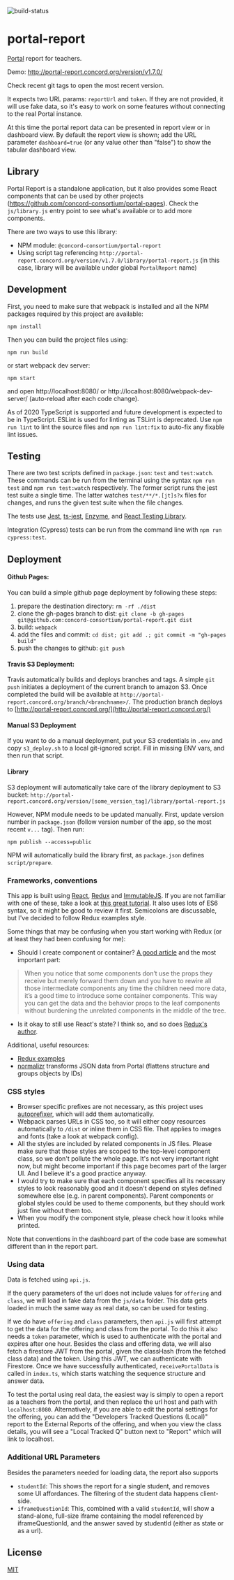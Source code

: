 ![build-status](https://travis-ci.org/concord-consortium/portal-report.svg?branch=master)

# portal-report

[Portal](https://github.com/concord-consortium/rigse) report for teachers.

Demo: http://portal-report.concord.org/version/v1.7.0/

Check recent git tags to open the most recent version.

It expects two URL params: `reportUrl` and `token`. If they are not provided, it will use fake data, so it's easy to work on some features without connecting to the real Portal instance.

At this time the portal report data can be presented in report view or in dashboard view. By default the report view is shown; add the URL parameter `dashboard=true` (or any value other than "false") to show the tabular dashboard view.

## Library

Portal Report is a standalone application, but it also provides some React components that can be used by other projects
(https://github.com/concord-consortium/portal-pages). Check the `js/library.js` entry point to see what's available or
to add more components.

There are two ways to use this library:
- NPM module: `@concord-consortium/portal-report`
- Using script tag referencing `http://portal-report.concord.org/version/v1.7.0/library/portal-report.js` (in this case,
  library will be available under global `PortalReport` name)

## Development

First, you need to make sure that webpack is installed and all the NPM packages required by this project are available:

```
npm install
```
Then you can build the project files using:
```
npm run build
```
or start webpack dev server:
```
npm start
```
and open http://localhost:8080/ or http://localhost:8080/webpack-dev-server/ (auto-reload after each code change).

As of 2020 TypeScript is supported and future development is expected to be in TypeScript. ESLint is used for linting as TSLint is deprecated. Use `npm run lint` to lint the source files and `npm run lint:fix` to auto-fix any fixable lint issues.

## Testing
There are two test scripts defined in `package.json`: `test` and `test:watch`.  These commands can be run from the terminal using the syntax `npm run test` and `npm run test:watch` respectively. The former script runs the jest test suite a single time. The latter watches `test/**/*.[jt]s?x` files for changes, and runs the given test suite when the file changes.

The tests use [Jest](https://jestjs.io/), [ts-jest](https://github.com/kulshekhar/ts-jest), [Enzyme](https://enzymejs.github.io/enzyme/), and [React Testing Library](https://testing-library.com/docs/react-testing-library/intro).

Integration (Cypress) tests can be run from the command line with `npm run cypress:test`.

## Deployment

#### Github Pages:
You can build a simple github page deployment by following these steps:
1. prepare the destination directory: `rm -rf ./dist`
1. clone the gh-pages branch to dist: `git clone -b gh-pages git@github.com:concord-consortium/portal-report.git dist`
1. build: `webpack`
1. add the files and commit: `cd dist; git add .; git commit -m "gh-pages build"`
1. push the changes to github: `git push`

#### Travis S3 Deployment:
Travis automatically builds and deploys branches and tags. A simple `git push` initiates a deployment of the current branch to amazon S3. Once completed the build will be available at `http://portal-report.concord.org/branch/<branchname>/`.  The production branch deploys to [http://portal-report.concord.org/](http://portal-report.concord.org/)

#### Manual S3 Deployment
If you want to do a manual deployment, put your S3 credentials in `.env` and copy `s3_deploy.sh` to a local git-ignored script. Fill in missing ENV vars, and then run that script.

#### Library

S3 deployment will automatically take care of the library deployment to S3 bucket: `http://portal-report.concord.org/version/[some_version_tag]/library/portal-report.js`

However, NPM module needs to be updated manually. First, update version number in `package.json` (follow version number of the app, so the most recent `v...` tag).
Then run:

```
npm publish --access=public
```

NPM will automatically build the library first, as `package.json` defines `script/prepare`.

### Frameworks, conventions

This app is built using [React](https://facebook.github.io/react/), [Redux](http://redux.js.org/) and [ImmutableJS](https://facebook.github.io/immutable-js/). If you are not familiar with one of these, take a look at [this great tutorial](http://teropa.info/blog/2015/09/10/full-stack-redux-tutorial.html). It also uses lots of ES6 syntax, so it might be good to review it first. Semicolons are discussable, but I've decided to follow Redux examples style.

Some things that may be confusing when you start working with Redux (or at least they had been confusing for me):

* Should I create component or container? [A good article](https://medium.com/@dan_abramov/smart-and-dumb-components-7ca2f9a7c7d0#.5h6qk3ac0) and the most important part:

> When you notice that some components don’t use the props they receive but merely forward them down and you have to rewire all those intermediate components any time the children need more data, it’s a good time to introduce some container components. This way you can get the data and the behavior props to the leaf components without burdening the unrelated components in the middle of the tree.

* Is it okay to still use React's state? I think so, and so does [Redux's author](https://github.com/reactjs/redux/issues/1287).

Additional, useful resources:
* [Redux examples](https://github.com/reactjs/redux/tree/master/examples)
* [normalizr](https://github.com/gaearon/normalizr) transforms JSON data from Portal (flattens structure and groups objects by IDs)

### CSS styles

* Browser specific prefixes are not necessary, as this project uses [autoprefixer](https://github.com/postcss/autoprefixer), which will add them automatically.
* Webpack parses URLs in CSS too, so it will either copy resources automatically to `/dist` or inline them in CSS file. That applies to images and fonts (take a look at webpack config).
* All the styles are included by related components in JS files. Please make sure that those styles are scoped to the top-level component class, so we don't pollute the whole page. It's not very important right now, but might become important if this page becomes part of the larger UI. And I believe it's a good practice anyway.
* I would try to make sure that each component specifies all its necessary styles to look reasonably good and it doesn't depend on styles defined somewhere else (e.g. in parent components). Parent components or global styles could be used to theme components, but they should work just fine without them too.
* When you modify the component style, please check how it looks while printed.

Note that conventions in the dashboard part of the code base are somewhat different than in the report part.

### Using data

Data is fetched using `api.js`.

If the query parameters of the url does not include values for `offering` and `class`, we will load in fake data from
the `js/data` folder. This data gets loaded in much the same way as real data, so can be used for testing.

If we do have `offering` and `class` parameters, then `api.js` will first attempt to get the data for the offering and
class from the portal. To do this it also needs a `token` parameter, which is used to authenticate with the portal and
expires after one hour. Besides the class and offering data, we will also fetch a firestore JWT from the portal, given
the classHash (from the fetched class data) and the token. Using this JWT, we can authenticate with Firestore. Once we
have successfully authenticated, `receivePortalData` is called in `index.ts`, which starts watching the sequence
structure and answer data.

To test the portal using real data, the easiest way is simply to open a report as a teachers from the portal, and then
replace the url host and path with `localhost:8080`. Alternatively, if you are able to edit the portal settings for the
offering, you can add the "Developers Tracked Questions (Local)" report to the External Reports of the offering, and
when you view the class details, you will see a "Local Tracked Q" button next to "Report" which will link to localhost.

### Additional URL Parameters

Besides the parameters needed for loading data, the report also supports

* `studentId`:  This shows the report for a single student, and removes some UI affordances. The filtering of the student
                data happens client-side.
* `iframeQuestionId`: This, combined with a valid `studentId`, will show a stand-alone, full-size iframe containing the
                model referenced by iframeQuestionId, and the answer saved by studentId (either as state or as a url).

## License

[MIT](https://github.com/concord-consortium/grasp-seasons/blob/master/LICENSE)
